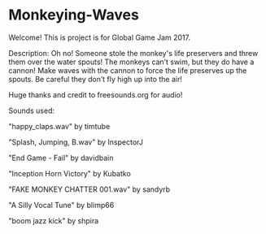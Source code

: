 # Monkeying-Waves

Welcome! This is project is for Global Game Jam 2017.

Description: Oh no! Someone stole the monkey's life preservers and threw them over the water spouts! The monkeys can’t swim, but they do have a cannon!
Make waves with the cannon to force the life preserves up the spouts. Be careful they don’t fly high up into the air!


Huge thanks and credit to freesounds.org for audio!

Sounds used:

"happy_claps.wav" by timtube

"Splash, Jumping, B.wav" by InspectorJ

"End Game - Fail" by davidbain

"Inception Horn Victory" by Kubatko

"FAKE MONKEY CHATTER 001.wav" by sandyrb

"A Silly Vocal Tune" by blimp66

"boom jazz kick" by shpira



